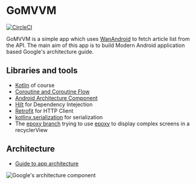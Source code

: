 # GoMVVM 

[![CircleCI](https://circleci.com/gh/ijays7/GoMVVM.svg?style=svg)](https://circleci.com/gh/ijays7/GoMVVM)

GoMVVM is a simple app which uses [WanAndroid](https://www.wanandroid.com/blog/show/2) to fetch article list from the API. The main aim of this app is to build Modern Android application based Google's architecture guide.

## Libraries and tools

- [Kotlin](https://www.kotlincn.net/) of course
- [Coroutine and Coroutine Flow](https://www.kotlincn.net/docs/tutorials/coroutines/coroutines-basic-jvm.html)
- [Android Architecture Component](https://developer.android.com/jetpack)
- [Hilt](https://developer.android.com/training/dependency-injection/hilt-android) for Dependency Intejection
- [Retrofit](https://github.com/square/retrofit) for HTTP Client
- [kotlinx.serialization](https://github.com/Kotlin/kotlinx.serialization) for serialization
- The [epoxy branch](https://github.com/ijays7/GoMVVM/tree/epoxy) trying to use [epoxy](https://github.com/airbnb/epoxy) to display complex screens  in a recyclerView

## Architecture

- [Guide to app architecture](https://developer.android.com/jetpack/docs/guide)

![Google's architecture component](https://developer.android.com/topic/libraries/architecture/images/final-architecture.png)

